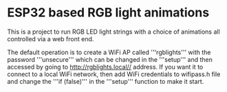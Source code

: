 # ESP32 based RGB light animations

This is a project to run RGB LED light strings with a choice of animations
all controlled via a web front end.

The default operation is to create a WiFi AP called '''rgblights''' with the password '''unsecure''' which can be changed in the '''setup''' and then accessed by going to http://rgblights.local// address. If you want it to connect to a local WiFi network, then add WiFi credentials to wifipass.h file and change the '''if (false)''' in the '''setup''' function to make it start.
